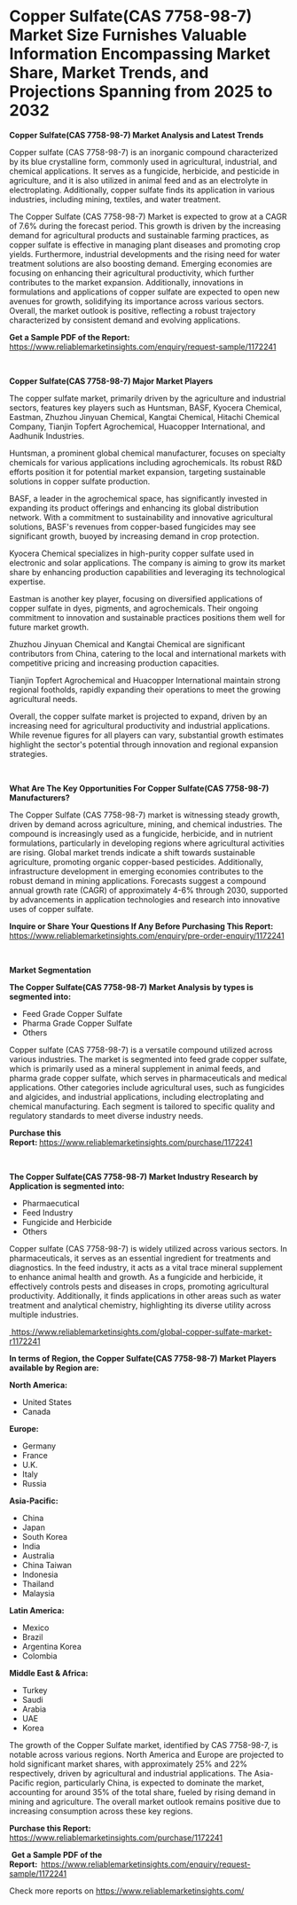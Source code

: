 <p><h1>Copper Sulfate(CAS 7758-98-7) Market Size Furnishes Valuable Information Encompassing Market Share, Market Trends, and Projections Spanning from 2025 to 2032</h1></p><p><strong>Copper Sulfate(CAS 7758-98-7) Market Analysis and Latest Trends</strong></p>
<p><p>Copper sulfate (CAS 7758-98-7) is an inorganic compound characterized by its blue crystalline form, commonly used in agricultural, industrial, and chemical applications. It serves as a fungicide, herbicide, and pesticide in agriculture, and it is also utilized in animal feed and as an electrolyte in electroplating. Additionally, copper sulfate finds its application in various industries, including mining, textiles, and water treatment.</p><p>The Copper Sulfate (CAS 7758-98-7) Market is expected to grow at a CAGR of 7.6% during the forecast period. This growth is driven by the increasing demand for agricultural products and sustainable farming practices, as copper sulfate is effective in managing plant diseases and promoting crop yields. Furthermore, industrial developments and the rising need for water treatment solutions are also boosting demand. Emerging economies are focusing on enhancing their agricultural productivity, which further contributes to the market expansion. Additionally, innovations in formulations and applications of copper sulfate are expected to open new avenues for growth, solidifying its importance across various sectors. Overall, the market outlook is positive, reflecting a robust trajectory characterized by consistent demand and evolving applications.</p></p>
<p><strong>Get a Sample PDF of the Report:&nbsp;</strong> <a href="https://www.reliablemarketinsights.com/enquiry/request-sample/1172241?utm_campaign=2232&utm_medium=2&utm_source=Github&utm_content=ia&utm_term=03042025&utm_id=copper-sulfatecas-7758-98-7">https://www.reliablemarketinsights.com/enquiry/request-sample/1172241</a></p>
<p>&nbsp;</p>
<p><strong>Copper Sulfate(CAS 7758-98-7) Major Market Players</strong></p>
<p><p>The copper sulfate market, primarily driven by the agriculture and industrial sectors, features key players such as Huntsman, BASF, Kyocera Chemical, Eastman, Zhuzhou Jinyuan Chemical, Kangtai Chemical, Hitachi Chemical Company, Tianjin Topfert Agrochemical, Huacopper International, and Aadhunik Industries.</p><p>Huntsman, a prominent global chemical manufacturer, focuses on specialty chemicals for various applications including agrochemicals. Its robust R&D efforts position it for potential market expansion, targeting sustainable solutions in copper sulfate production.</p><p>BASF, a leader in the agrochemical space, has significantly invested in expanding its product offerings and enhancing its global distribution network. With a commitment to sustainability and innovative agricultural solutions, BASF's revenues from copper-based fungicides may see significant growth, buoyed by increasing demand in crop protection.</p><p>Kyocera Chemical specializes in high-purity copper sulfate used in electronic and solar applications. The company is aiming to grow its market share by enhancing production capabilities and leveraging its technological expertise.</p><p>Eastman is another key player, focusing on diversified applications of copper sulfate in dyes, pigments, and agrochemicals. Their ongoing commitment to innovation and sustainable practices positions them well for future market growth.</p><p>Zhuzhou Jinyuan Chemical and Kangtai Chemical are significant contributors from China, catering to the local and international markets with competitive pricing and increasing production capacities. </p><p>Tianjin Topfert Agrochemical and Huacopper International maintain strong regional footholds, rapidly expanding their operations to meet the growing agricultural needs.</p><p>Overall, the copper sulfate market is projected to expand, driven by an increasing need for agricultural productivity and industrial applications. While revenue figures for all players can vary, substantial growth estimates highlight the sector's potential through innovation and regional expansion strategies.</p></p>
<p>&nbsp;</p>
<p><strong>What Are The Key Opportunities For Copper Sulfate(CAS 7758-98-7) Manufacturers?</strong></p>
<p><p>The Copper Sulfate (CAS 7758-98-7) market is witnessing steady growth, driven by demand across agriculture, mining, and chemical industries. The compound is increasingly used as a fungicide, herbicide, and in nutrient formulations, particularly in developing regions where agricultural activities are rising. Global market trends indicate a shift towards sustainable agriculture, promoting organic copper-based pesticides. Additionally, infrastructure development in emerging economies contributes to the robust demand in mining applications. Forecasts suggest a compound annual growth rate (CAGR) of approximately 4-6% through 2030, supported by advancements in application technologies and research into innovative uses of copper sulfate.</p></p>
<p><strong>Inquire or Share Your Questions If Any Before Purchasing This Report:</strong> <a href="https://www.reliablemarketinsights.com/enquiry/pre-order-enquiry/1172241?utm_campaign=2232&utm_medium=2&utm_source=Github&utm_content=ia&utm_term=03042025&utm_id=copper-sulfatecas-7758-98-7">https://www.reliablemarketinsights.com/enquiry/pre-order-enquiry/1172241</a></p>
<p>&nbsp;</p>
<p><strong>Market Segmentation</strong></p>
<p><strong>The Copper Sulfate(CAS 7758-98-7) Market Analysis by types is segmented into:</strong></p>
<p><ul><li>Feed Grade Copper Sulfate</li><li>Pharma Grade Copper Sulfate</li><li>Others</li></ul></p>
<p><p>Copper sulfate (CAS 7758-98-7) is a versatile compound utilized across various industries. The market is segmented into feed grade copper sulfate, which is primarily used as a mineral supplement in animal feeds, and pharma grade copper sulfate, which serves in pharmaceuticals and medical applications. Other categories include agricultural uses, such as fungicides and algicides, and industrial applications, including electroplating and chemical manufacturing. Each segment is tailored to specific quality and regulatory standards to meet diverse industry needs.</p></p>
<p><strong>Purchase this Report:&nbsp;</strong><a href="https://www.reliablemarketinsights.com/purchase/1172241?utm_campaign=2232&utm_medium=2&utm_source=Github&utm_content=ia&utm_term=03042025&utm_id=copper-sulfatecas-7758-98-7">https://www.reliablemarketinsights.com/purchase/1172241</a></p>
<p>&nbsp;</p>
<p><strong>The Copper Sulfate(CAS 7758-98-7) Market Industry Research by Application is segmented into:</strong></p>
<p><ul><li>Pharmaecutical</li><li>Feed Industry</li><li>Fungicide and Herbicide</li><li>Others</li></ul></p>
<p><p>Copper sulfate (CAS 7758-98-7) is widely utilized across various sectors. In pharmaceuticals, it serves as an essential ingredient for treatments and diagnostics. In the feed industry, it acts as a vital trace mineral supplement to enhance animal health and growth. As a fungicide and herbicide, it effectively controls pests and diseases in crops, promoting agricultural productivity. Additionally, it finds applications in other areas such as water treatment and analytical chemistry, highlighting its diverse utility across multiple industries.</p></p>
<p><a href="https://www.reliablemarketinsights.com/global-copper-sulfate-market-r1172241?utm_campaign=2232&utm_medium=2&utm_source=Github&utm_content=ia&utm_term=03042025&utm_id=copper-sulfatecas-7758-98-7">&nbsp;https://www.reliablemarketinsights.com/global-copper-sulfate-market-r1172241</a></p>
<p><strong>In terms of Region, the Copper Sulfate(CAS 7758-98-7) Market Players available by Region are:</strong></p>
<p>
    <p> <strong> North America: </strong>
        <ul>
            <li>United States</li>
            <li>Canada</li>
        </ul>
        </p> 
    <p> <strong> Europe: </strong>
        <ul>
            <li>Germany</li>
            <li>France</li>
            <li>U.K.</li>
            <li>Italy</li>
            <li>Russia</li>
        </ul>
        </p> 
    <p> <strong> Asia-Pacific: </strong>
        <ul>
            <li>China</li>
            <li>Japan</li>
            <li>South Korea</li>
            <li>India</li>
            <li>Australia</li>
            <li>China Taiwan</li>
            <li>Indonesia</li>
            <li>Thailand</li>
            <li>Malaysia</li>
        </ul>
        </p> 
    <p> <strong> Latin America: </strong>
        <ul>
            <li>Mexico</li>
            <li>Brazil</li>
            <li>Argentina Korea</li>
            <li>Colombia</li>
        </ul>
        </p> 
    <p> <strong> Middle East & Africa: </strong>
        <ul>
            <li>Turkey</li>
            <li>Saudi</li>
            <li>Arabia</li>
            <li>UAE</li>
            <li>Korea</li>
        </ul>
    </p>
    </p>
<p><p>The growth of the Copper Sulfate market, identified by CAS 7758-98-7, is notable across various regions. North America and Europe are projected to hold significant market shares, with approximately 25% and 22% respectively, driven by agricultural and industrial applications. The Asia-Pacific region, particularly China, is expected to dominate the market, accounting for around 35% of the total share, fueled by rising demand in mining and agriculture. The overall market outlook remains positive due to increasing consumption across these key regions.</p></p>
<p><strong>Purchase this Report: </strong><a href="https://www.reliablemarketinsights.com/purchase/1172241?utm_campaign=2232&utm_medium=2&utm_source=Github&utm_content=ia&utm_term=03042025&utm_id=copper-sulfatecas-7758-98-7">https://www.reliablemarketinsights.com/purchase/1172241</a></p>
<p>&nbsp;<strong>Get a Sample PDF of the Report:&nbsp;&nbsp;</strong><a href="https://www.reliablemarketinsights.com/enquiry/request-sample/1172241?utm_campaign=2232&utm_medium=2&utm_source=Github&utm_content=ia&utm_term=03042025&utm_id=copper-sulfatecas-7758-98-7">https://www.reliablemarketinsights.com/enquiry/request-sample/1172241</a></p>
<p><strong></strong></p>
<p>Check more reports on <a href="https://www.reliablemarketinsights.com/?utm_campaign=2232&utm_medium=2&utm_source=Github&utm_content=ia&utm_term=03042025&utm_id=copper-sulfatecas-7758-98-7">https://www.reliablemarketinsights.com/</a></p>